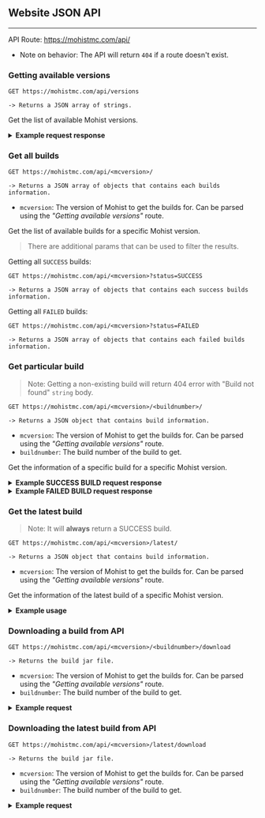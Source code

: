 ## Website JSON API

---

API Route: https://mohistmc.com/api/ 

* Note on behavior: The API will return `404` if a route doesn't exist.

### Getting available versions

```
GET https://mohistmc.com/api/versions

-> Returns a JSON array of strings.
```

Get the list of available Mohist versions.

<details>
  <summary style="font-weight: bold">Example request response</summary>

```json
[
  "1.7.10",
  "1.12.2",
  "1.16.5",
  "1.18.2-testing"
]
```
</details>

### Get all builds

```
GET https://mohistmc.com/api/<mcversion>/

-> Returns a JSON array of objects that contains each builds information.
```

* `mcversion`: The version of Mohist to get the builds for. Can be parsed using the _"Getting available versions"_ route.

Get the list of available builds for a specific Mohist version.

> There are additional params that can be used to filter the results.

Getting all `SUCCESS` builds:

```
GET https://mohistmc.com/api/<mcversion>?status=SUCCESS

-> Returns a JSON array of objects that contains each success builds information.
```

Getting all `FAILED` builds:

```
GET https://mohistmc.com/api/<mcversion>?status=FAILED

-> Returns a JSON array of objects that contains each failed builds information.
```

### Get particular build

> Note: Getting a non-existing build will return 404 error with "Build not found" `string` body.
```
GET https://mohistmc.com/api/<mcversion>/<buildnumber>/

-> Returns a JSON object that contains build information.
```

* `mcversion`: The version of Mohist to get the builds for. Can be parsed using the _"Getting available versions"_ route.
* `buildnumber`: The build number of the build to get. 

Get the information of a specific build for a specific Mohist version.

<details>
  <summary style="font-weight: bold">Example SUCCESS BUILD request response</summary>

```json
{
  "status": "SUCCESS",
  "number": 321,
  "version": "1.12.2",
  "name": "mohist-1.12.2-321-server.jar",
  "forge_version": "14.23.5.2860",
  "tinysha": "9b11c26d",
  "fullsha": "9b11c26db06dfeada98c589258abd5e9065177c0",
  "md5": "9b958889abb4d305df4dced5dffb0752",
  "url": "https://mohistmc.com/builds/1.12.2/mohist-1.12.2-321-server.jar",
  "mirror": "https://ci.codemc.io/job/MohistMC/job/Mohist-1.12.2/321/artifact/projects/mohist/build/libs/mohist-1.12.2-321-server.jar",
  "timeinmillis": 1650670613917,
  "date": "4/22/2022 11:36:53 PM",
  "decomposeddate": {
    "day": 22,
    "month": 3,
    "year": 2022,
    "hours": 23,
    "minutes": 36,
    "seconds": 53
  }
}
```
</details>

<details>
  <summary style="font-weight: bold">Example FAILED BUILD request response</summary>

```json
{
  "status": "FAILED",
  "number": 25
}
```
</details>

### Get the latest build

> Note: It will **always** return a SUCCESS build.

```
GET https://mohistmc.com/api/<mcversion>/latest/

-> Returns a JSON object that contains build information.
```

* `mcversion`: The version of Mohist to get the builds for. Can be parsed using the _"Getting available versions"_ route.

Get the information of the latest build of a specific Mohist version.

<details>
  <summary style="font-weight: bold">Example usage</summary>

```
GET https://mohistmc.com/api/1.12.2/latest
```

```json
{
  "status": "SUCCESS",
  "number": 321,
  "version": "1.12.2",
  "name": "mohist-1.12.2-321-server.jar",
  "forge_version": "14.23.5.2860",
  "tinysha": "9b11c26d",
  "fullsha": "9b11c26db06dfeada98c589258abd5e9065177c0",
  "md5": "9b958889abb4d305df4dced5dffb0752",
  "url": "https://mohistmc.com/builds/1.12.2/mohist-1.12.2-321-server.jar",
  "mirror": "https://ci.codemc.io/job/MohistMC/job/Mohist-1.12.2/321/artifact/projects/mohist/build/libs/mohist-1.12.2-321-server.jar",
  "timeinmillis": 1650670613917,
  "date": "4/22/2022 11:36:53 PM",
  "decomposeddate": {
    "day": 22,
    "month": 3,
    "year": 2022,
    "hours": 23,
    "minutes": 36,
    "seconds": 53
  }
}
```
</details>

### Downloading a build from API

```
GET https://mohistmc.com/api/<mcversion>/<buildnumber>/download

-> Returns the build jar file.
```

* `mcversion`: The version of Mohist to get the builds for. Can be parsed using the _"Getting available versions"_ route.
* `buildnumber`: The build number of the build to get.

<details>
  <summary style="font-weight: bold">Example request</summary>

```
GET https://mohistmc.com/api/1.12.2/300/download
```
</details>

### Downloading the latest build from API

```
GET https://mohistmc.com/api/<mcversion>/latest/download

-> Returns the build jar file.
```

* `mcversion`: The version of Mohist to get the builds for. Can be parsed using the _"Getting available versions"_ route.
* `buildnumber`: The build number of the build to get. 

<details>
  <summary style="font-weight: bold">Example request</summary>

```
GET https://mohistmc.com/api/1.12.2/latest/download
```
</details>